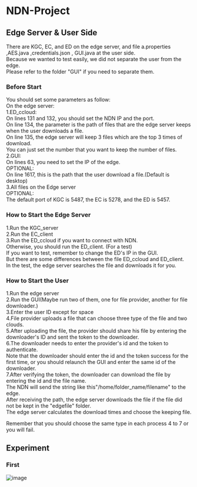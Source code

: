 # NDN-Project

## Edge Server & User Side
There are KGC, EC, and ED on the edge server, and file a.properties ,AES.java ,credentials.json , GUI.java at the user side.  
Because we wanted to test easily, we did not separate the user from the edge.  
Please refer to the folder "GUI" if you need to separate them.  

### Before Start
You should set some parameters as follow:  
On the edge server:  
1.ED_ccloud:  
On lines 131 and 132, you should set the NDN IP and the port.  
On line 134, the parameter is the path of files that are the edge server keeps when the user downloads a file.  
On line 135, the edge server will keep 3 files which are the top 3 times of download.  
You can just set the number that you want to keep the number of files.  
2.GUI:  
On lines 63, you need to set the IP of the edge.  
OPTIONAL:  
On line 1617, this is the path that the user download a file.(Default is desktop)  
3.All files on the Edge server  
OPTIONAL:  
The default port of KGC is 5487, the EC is 5278, and the ED is 5457.  

### How to Start the Edge Server  
1.Run the KGC_server  
2.Run the EC_client  
3.Run the ED_ccloud if you want to connect with NDN.  
Otherwise, you should run the ED_client. (For a test)  
If you want to test, remember to change the ED's IP in the GUI.  
But there are some differences between the file ED_ccloud and ED_client.  
In the test, the edge server searches the file and downloads it for you.  

### How to Start the User  
1.Run the edge server  
2.Run the GUI(Maybe run two of them, one for file provider, another for file downloader.)  
3.Enter the user ID except for space  
4.File provider uploads a file that can choose three type of the file and two clouds.  
5.After uploading the file, the provider should share his file by entering the downloader's ID and sent the token to the downloader.  
6.The downloader needs to enter the provider's id and the token to authenticate.  
Note that the downloader should enter the id and the token success for the first time, or you should relaunch the GUI and enter the same id of the downloader.  
7.After verifying the token, the downloader can download the file by entering the id and the file name.  
The NDN will send the string like this"/home/folder_name/filename" to the edge.  
After receiving the path, the edge server downloads the file if the file did not be kept in the "edgefile" folder.   
The edge server calculates the download times and choose the keeping file.  

Remember that you should choose the same type in each process 4 to 7 or you will fail.  

## Experiment  
### First  
![image](https://i.imgur.com/h9t3nJZ.jpg)

